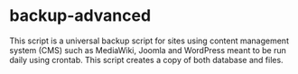 backup-advanced
===============

This script is a universal backup script for sites using content management system (CMS) such as MediaWiki, Joomla and WordPress meant to be run daily using crontab. This script creates a copy of both database and files.
